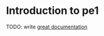 # Introduction to pe1

TODO: write [great documentation](http://jacobian.org/writing/what-to-write/)
